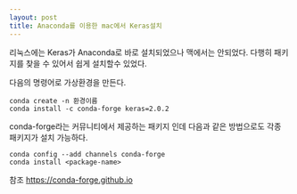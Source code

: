 ```yaml
---
layout: post
title: Anaconda를 이용한 mac에서 Keras설치
---
```


리눅스에는 Keras가 Anaconda로 바로 설치되었으나 맥에서는 안되었다. 다행히 패키지를 찾을 수 있어서 쉽게 설치할수 있었다.

다음의 명령어로 가상환경을 만든다.

```
conda create -n 환경이름
conda install -c conda-forge keras=2.0.2
```

conda-forge라는 커뮤니티에서 제공하는 패키지 인데 다음과 같은 방법으로도 각종 패키지가 설치 가능하다.

```
conda config --add channels conda-forge
conda install <package-name>
```
참조 
https://conda-forge.github.io